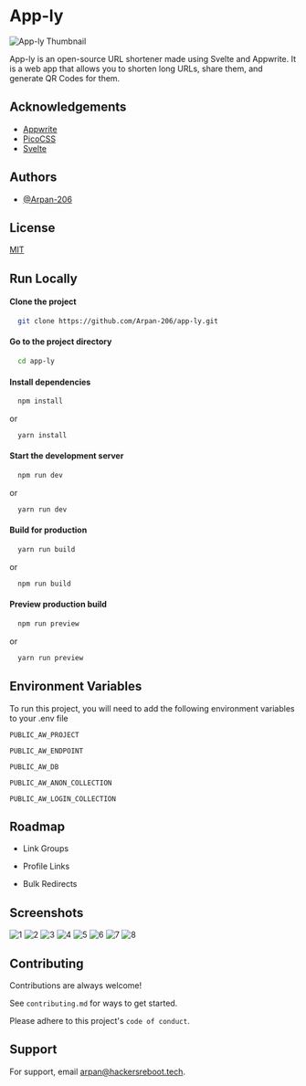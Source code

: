 # App-ly

![App-ly Thumbnail](static/App-ly.png)

App-ly is an open-source URL shortener made using Svelte and Appwrite. It is a web app that allows you to shorten long URLs, share them, and generate QR Codes for them. 

## Acknowledgements

 - [Appwrite](https://appwrite.io/)
 - [PicoCSS](https://picocss.com/)
 - [Svelte](https://svelte.dev/)


## Authors

- [@Arpan-206](https://www.github.com/Arpan-206)


## License

[MIT](https://choosealicense.com/licenses/mit/)


## Run Locally

#### Clone the project

```bash
  git clone https://github.com/Arpan-206/app-ly.git
```

#### Go to the project directory

```bash
  cd app-ly
```

#### Install dependencies

```bash
  npm install
```

or 

```bash
  yarn install
```

#### Start the development server

```bash
  npm run dev
```

or 

```bash
  yarn run dev
```

#### Build for production

```bash
  yarn run build
```

or 

```bash
  npm run build
```

#### Preview production build

```bash
  npm run preview
```

or

```bash
  yarn run preview
```

## Environment Variables

To run this project, you will need to add the following environment variables to your .env file

`PUBLIC_AW_PROJECT`

`PUBLIC_AW_ENDPOINT`

`PUBLIC_AW_DB`

`PUBLIC_AW_ANON_COLLECTION`

`PUBLIC_AW_LOGIN_COLLECTION`


## Roadmap

- Link Groups

- Profile Links

- Bulk Redirects


## Screenshots

![1](screenshots/1.png)
![2](screenshots/2.png)
![3](screenshots/3.png)
![4](screenshots/4.png)
![5](screenshots/5.png)
![6](screenshots/6.png)
![7](screenshots/7.png)
![8](screenshots/8.png)

## Contributing

Contributions are always welcome!

See `contributing.md` for ways to get started.

Please adhere to this project's `code of conduct`.


## Support

For support, email [arpan@hackersreboot.tech](mailto:arpan@hackersreboot.tech).

